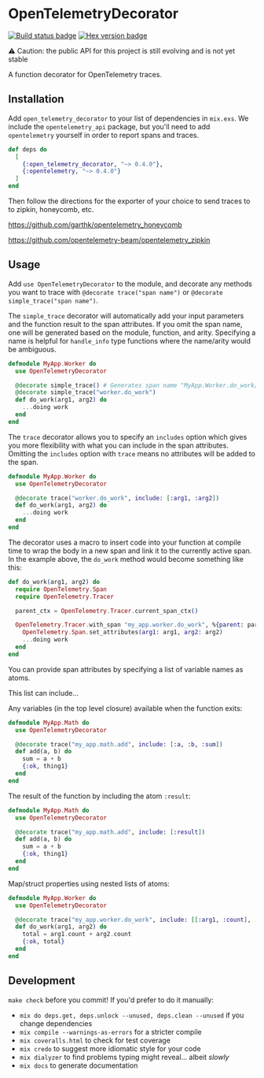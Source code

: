# OpenTelemetryDecorator

[![Build status badge](https://github.com/marcdel/open_telemetry_decorator/workflows/Elixir%20CI/badge.svg)](https://github.com/marcdel/open_telemetry_decorator/actions)
[![Hex version badge](https://img.shields.io/hexpm/v/open_telemetry_decorator.svg)](https://hex.pm/packages/open_telemetry_decorator)

⚠️ Caution: the public API for this project is still evolving and is not yet stable 

<!-- MDOC -->
<!-- INCLUDE -->
A function decorator for OpenTelemetry traces.

## Installation

Add `open_telemetry_decorator` to your list of dependencies in `mix.exs`. We include the `opentelemetry_api` package, but you'll need to add `opentelemetry` yourself in order to report spans and traces.

```elixir
def deps do
  [
    {:open_telemetry_decorator, "~> 0.4.0"},
    {:opentelemetry, "~> 0.4.0"}
  ]
end
```

Then follow the directions for the exporter of your choice to send traces to to zipkin, honeycomb, etc.

https://github.com/garthk/opentelemetry_honeycomb

https://github.com/opentelemetry-beam/opentelemetry_zipkin

## Usage

Add `use OpenTelemetryDecorator` to the module, and decorate any methods you want to trace with `@decorate trace("span name")` or `@decorate simple_trace("span name")`.

The `simple_trace` decorator will automatically add your input parameters and the function result to the span attributes. If you omit the span name, one will be generated based on the module, function, and arity. Specifying a name is helpful for `handle_info` type functions where the name/arity would be ambiguous.

```elixir
defmodule MyApp.Worker do
  use OpenTelemetryDecorator

  @decorate simple_trace() # Generates span name "MyApp.Worker.do_work/2". or...
  @decorate simple_trace("worker.do_work")
  def do_work(arg1, arg2) do
    ...doing work
  end
end
```

The `trace` decorator allows you to specify an `includes` option which gives you more flexibility with what you can include in the span attributes. Omitting the `includes` option with `trace` means no attributes will be added to the span.

```elixir
defmodule MyApp.Worker do
  use OpenTelemetryDecorator

  @decorate trace("worker.do_work", include: [:arg1, :arg2])
  def do_work(arg1, arg2) do
    ...doing work
  end
end
```

The decorator uses a macro to insert code into your function at compile time to wrap the body in a new span and link it to the currently active span. In the example above, the `do_work` method would become something like this:

```elixir
def do_work(arg1, arg2) do
  require OpenTelemetry.Span
  require OpenTelemetry.Tracer

  parent_ctx = OpenTelemetry.Tracer.current_span_ctx()

  OpenTelemetry.Tracer.with_span "my_app.worker.do_work", %{parent: parent_ctx} do
    OpenTelemetry.Span.set_attributes(arg1: arg1, arg2: arg2)
    ...doing work
  end
end
```

You can provide span attributes by specifying a list of variable names as atoms.

This list can include...

Any variables (in the top level closure) available when the function exits:

```elixir
defmodule MyApp.Math do
  use OpenTelemetryDecorator

  @decorate trace("my_app.math.add", include: [:a, :b, :sum])
  def add(a, b) do
    sum = a + b
    {:ok, thing1}
  end
end
```

The result of the function by including the atom `:result`:

```elixir
defmodule MyApp.Math do
  use OpenTelemetryDecorator

  @decorate trace("my_app.math.add", include: [:result])
  def add(a, b) do
    sum = a + b
    {:ok, thing1}
  end
end
```

Map/struct properties using nested lists of atoms:

```elixir
defmodule MyApp.Worker do
  use OpenTelemetryDecorator

  @decorate trace("my_app.worker.do_work", include: [[:arg1, :count], [:arg2, :count], :total])
  def do_work(arg1, arg2) do
    total = arg1.count + arg2.count
    {:ok, total}
  end
end
```

<!-- MDOC -->

## Development

`make check` before you commit! If you'd prefer to do it manually:

* `mix do deps.get, deps.unlock --unused, deps.clean --unused` if you change dependencies
* `mix compile --warnings-as-errors` for a stricter compile
* `mix coveralls.html` to check for test coverage
* `mix credo` to suggest more idiomatic style for your code
* `mix dialyzer` to find problems typing might reveal… albeit *slowly*
* `mix docs` to generate documentation
